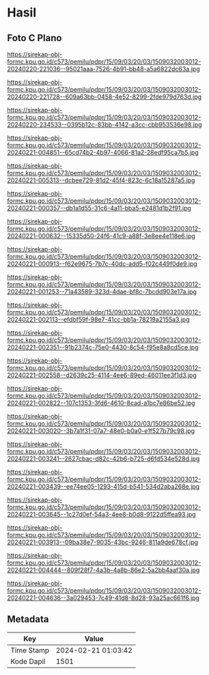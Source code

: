 # Hasil

## Foto C Plano

https://sirekap-obj-formc.kpu.go.id/c573/pemilu/pdpr/15/09/03/20/03/1509032003012-20240220-221036--95021aaa-7526-4b91-bb48-a5a6822dc63a.jpg

https://sirekap-obj-formc.kpu.go.id/c573/pemilu/pdpr/15/09/03/20/03/1509032003012-20240220-221728--609a63bb-0458-4e52-8299-2fde979d763d.jpg

https://sirekap-obj-formc.kpu.go.id/c573/pemilu/pdpr/15/09/03/20/03/1509032003012-20240220-234533--0395b12c-83bb-4142-a3cc-cbb953536e98.jpg

https://sirekap-obj-formc.kpu.go.id/c573/pemilu/pdpr/15/09/03/20/03/1509032003012-20240221-004851--65cd74b2-4b97-4066-81a2-28edf95ca7b5.jpg

https://sirekap-obj-formc.kpu.go.id/c573/pemilu/pdpr/15/09/03/20/03/1509032003012-20240221-005313--dcbee729-81d2-45f4-823c-6c18a15287a5.jpg

https://sirekap-obj-formc.kpu.go.id/c573/pemilu/pdpr/15/09/03/20/03/1509032003012-20240221-000357--db1a1d55-31c6-4a11-bba5-e2481d1b2f91.jpg

https://sirekap-obj-formc.kpu.go.id/c573/pemilu/pdpr/15/09/03/20/03/1509032003012-20240221-000632--15335d50-24f6-41c9-a88f-3e8ee4e118e6.jpg

https://sirekap-obj-formc.kpu.go.id/c573/pemilu/pdpr/15/09/03/20/03/1509032003012-20240221-000913--f62e9675-7b7c-40dc-add5-f02c449f0de9.jpg

https://sirekap-obj-formc.kpu.go.id/c573/pemilu/pdpr/15/09/03/20/03/1509032003012-20240221-001253--71a43589-323d-4dae-bf8c-7bcdd903e17a.jpg

https://sirekap-obj-formc.kpu.go.id/c573/pemilu/pdpr/15/09/03/20/03/1509032003012-20240221-002113--efdbf59f-98e7-41cc-bb1a-78219a2155a3.jpg

https://sirekap-obj-formc.kpu.go.id/c573/pemilu/pdpr/15/09/03/20/03/1509032003012-20240221-002351--91b2374c-75e0-4430-8c54-f95e8a8cd5ce.jpg

https://sirekap-obj-formc.kpu.go.id/c573/pemilu/pdpr/15/09/03/20/03/1509032003012-20240221-002558--d2639c25-4114-4ee6-89ed-46011ee3f1d3.jpg

https://sirekap-obj-formc.kpu.go.id/c573/pemilu/pdpr/15/09/03/20/03/1509032003012-20240221-002822--107c1353-3fd6-4610-8cad-a1bc7e86be52.jpg

https://sirekap-obj-formc.kpu.go.id/c573/pemilu/pdpr/15/09/03/20/03/1509032003012-20240221-003020--3b7a1f31-07a7-48e0-b0a0-e1f527b79c98.jpg

https://sirekap-obj-formc.kpu.go.id/c573/pemilu/pdpr/15/09/03/20/03/1509032003012-20240221-003241--2627cbac-d82c-42b6-b725-d6fd534e528d.jpg

https://sirekap-obj-formc.kpu.go.id/c573/pemilu/pdpr/15/09/03/20/03/1509032003012-20240221-003439--ee74ee05-1293-415d-b541-534d2aba268e.jpg

https://sirekap-obj-formc.kpu.go.id/c573/pemilu/pdpr/15/09/03/20/03/1509032003012-20240221-003645--1c27d0ef-54a3-4ee8-b0d8-9122d5ffea93.jpg

https://sirekap-obj-formc.kpu.go.id/c573/pemilu/pdpr/15/09/03/20/03/1509032003012-20240221-003913--09ba38e7-9035-43bc-9246-811a9de678cf.jpg

https://sirekap-obj-formc.kpu.go.id/c573/pemilu/pdpr/15/09/03/20/03/1509032003012-20240221-004444--809f28f7-4a3b-4a8b-86e2-5a2bb4aaf30a.jpg

https://sirekap-obj-formc.kpu.go.id/c573/pemilu/pdpr/15/09/03/20/03/1509032003012-20240221-004636--3a029453-7c49-41d8-8d28-93a25ac661f6.jpg


## Metadata

| Key        | Value               |
| ---------- | ------------------- |
| Time Stamp | 2024-02-21 01:03:42 |
| Kode Dapil | 1501                |



